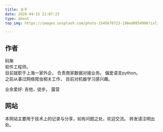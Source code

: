 ```yaml
---
title: 关于
date: 2020-04-15 21:07:23
type: about
top_img: https://images.unsplash.com/photo-1545670723-196ed0954986?ixlib=rb-1.2.1&auto=format&fit=crop&w=2746&q=80

---
```

## 作者
码聚  
软件工程师。    
目前就职于上海一家外企， 负责商家数据对接业务。 
偏爱语言python。  
之前从事过网络爬虫相关工作，
目前对机器学习感兴趣。  

业余爱好: 吉他，徒步， 露营


## 网站
本网站主要用于技术上的记录与分享，如有问题之处，欢迎交流。 转发请注明出处。

